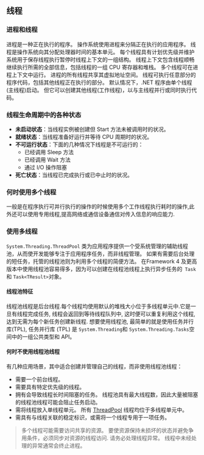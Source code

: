 ## 线程
### 进程和线程
进程是一种正在执行的程序。 操作系统使用进程来分隔正在执行的应用程序。 线程是操作系统向其分配处理器时间的基本单元。 每个线程具有计划优先级并维护系统用于保存线程执行暂停时线程上下文的一组结构。 线程上下文包含线程顺畅继续执行所需的全部信息，包括线程的一组 CPU 寄存器和堆栈。 多个线程可在进程上下文中运行。 进程的所有线程共享其虚拟地址空间。 线程可执行任意部分的程序代码，包括其他线程正在执行的部分。
默认情况下，.NET 程序由单个线程(主线程)启动。 但它可以创建其他线程(工作线程)，以与主线程并行或同时执行代码。
### 线程生命周期中的各种状态
- **未启动状态**：当线程实例被创建但 Start 方法未被调用时的状况。
- **就绪状态**：当线程准备好运行并等待 CPU 周期时的状况。
- **不可运行状态**：下面的几种情况下线程是不可运行的：
    - 已经调用 Sleep 方法
    - 已经调用 Wait 方法
    - 通过 I/O 操作阻塞
- **死亡状态**：当线程已完成执行或已中止时的状况。
### 何时使用多个线程
一般是在程序执行可并行执行的操作的时候使用多个工作线程执行耗时的操作,此外还可以使用专用线程,提高网络或通信设备通信对传入信息的响应能力.
### 使用多线程
`System.Threading.ThreadPool` 类为应用程序提供一个受系统管理的辅助线程池，从而使开发能够专注于应用程序任务，而非线程管理。
如果有需要后台处理的短任务，托管的线程池则为利用多个线程的简便方法。 在Framework 4 及更高版本中使用线程池容易得多，因为可以创建在线程池线程上执行异步任务的` Task`和 `Task<TResult>`对象。
#### 线程池特征
线程池线程是后台线程.每个线程均使用默认的堆栈大小位于多线程单元中.它是一旦有线程完成任务, 线程会返回到等待线程队列中, 这时便可以重复利用这个线程,达到无需为每个新任务创建新线程.
想要使用线程池, 最简单的就是使用任务并行库(TPL), 任务并行库 (TPL) 是 `System.Threading`和 `System.Threading.Tasks`空间中的一组公共类型和 API。
#### 何时不使用线程池线程
有几种应用场景，其中适合创建并管理自己的线程，而非使用线程池线程：
- 需要一个前台线程。
- 需要具有特定优先级的线程。
- 拥有会导致线程长时间阻塞的任务。 线程池具有最大线程数，因此大量被阻塞的线程池线程可能会阻止任务启动。
- 需将线程放入单线程单元。 所有 [ThreadPool](https://learn.microsoft.com/zh-cn/dotnet/api/system.threading.threadpool) 线程均位于多线程单元中。
- 需具有与线程关联的稳定标识，或需将一个线程专用于一项任务。

> 多个线程可能需要访问共享的资源。 要使资源保持未损坏的状态并避免争用条件，必须同步对资源的线程访问.
   请务必处理线程异常。 线程中未经处理的异常通常会终止进程。